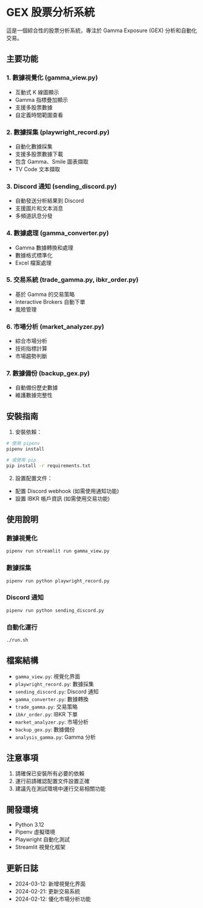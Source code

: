# GEX 股票分析系統

這是一個綜合性的股票分析系統，專注於 Gamma Exposure (GEX) 分析和自動化交易。

## 主要功能

### 1. 數據視覺化 (gamma_view.py)
- 互動式 K 線圖顯示
- Gamma 指標疊加顯示
- 支援多股票數據
- 自定義時間範圍查看

### 2. 數據採集 (playwright_record.py)
- 自動化數據採集
- 支援多股票數據下載
- 包含 Gamma、Smile 圖表擷取
- TV Code 文本擷取

### 3. Discord 通知 (sending_discord.py)
- 自動發送分析結果到 Discord
- 支援圖片和文本消息
- 多頻道訊息分發

### 4. 數據處理 (gamma_converter.py)
- Gamma 數據轉換和處理
- 數據格式標準化
- Excel 檔案處理

### 5. 交易系統 (trade_gamma.py, ibkr_order.py)
- 基於 Gamma 的交易策略
- Interactive Brokers 自動下單
- 風險管理

### 6. 市場分析 (market_analyzer.py)
- 綜合市場分析
- 技術指標計算
- 市場趨勢判斷

### 7. 數據備份 (backup_gex.py)
- 自動備份歷史數據
- 維護數據完整性

## 安裝指南

1. 安裝依賴：
```bash
# 使用 pipenv
pipenv install

# 或使用 pip
pip install -r requirements.txt
```

2. 設置配置文件：
- 配置 Discord webhook (如需使用通知功能)
- 設置 IBKR 帳戶資訊 (如需使用交易功能)

## 使用說明

### 數據視覺化
```bash
pipenv run streamlit run gamma_view.py
```

### 數據採集
```bash
pipenv run python playwright_record.py
```

### Discord 通知
```bash
pipenv run python sending_discord.py
```

### 自動化運行
```bash
./run.sh
```

## 檔案結構
- `gamma_view.py`: 視覺化界面
- `playwright_record.py`: 數據採集
- `sending_discord.py`: Discord 通知
- `gamma_converter.py`: 數據轉換
- `trade_gamma.py`: 交易策略
- `ibkr_order.py`: IBKR 下單
- `market_analyzer.py`: 市場分析
- `backup_gex.py`: 數據備份
- `analysis_gamma.py`: Gamma 分析

## 注意事項
1. 請確保已安裝所有必要的依賴
2. 運行前請確認配置文件設置正確
3. 建議先在測試環境中運行交易相關功能

## 開發環境
- Python 3.12
- Pipenv 虛擬環境
- Playwright 自動化測試
- Streamlit 視覺化框架

## 更新日誌
- 2024-03-12: 新增視覺化界面
- 2024-02-21: 更新交易系統
- 2024-02-12: 優化市場分析功能 